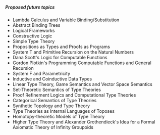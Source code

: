 ##### Proposed future topics

* Lambda Calculus and Variable Binding/Substitution
* Abstract Binding Trees
* Logical Frameworks
* Constructive Logic
* Simple Type Theory
* Propositions as Types and Proofs as Programs
* System T and Primitive Recursion on the Natural Numbers
* Dana Scott's Logic for Computable Functions
* Gordon Plotkin's Programming Computable Functions and General Recursion
* System F and Parametricity
* Inductive and Coinductive Data Types
* Linear Type Theory, Game Semantics and Vector Space Semantics
* Set-Theoretic Semantics of Type Theories
* Proof Refinement Logics and Computational Type Theories
* Categorical Semantics of Type Theories
* Synthetic Topology and Type Theory
* Type Theories as Internal Languages of Toposes
* Homotopy-theoretic Models of Type Theory
* Higher Type Theory and Alexander Grothendieck's Idea for a Formal Axiomatic Theory of Infinity Groupoids

